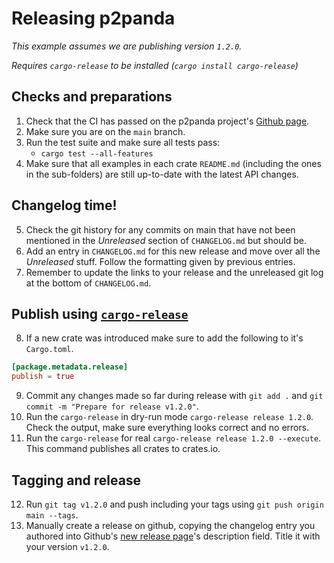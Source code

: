 # Releasing p2panda

_This example assumes we are publishing version `1.2.0`._

_Requires `cargo-release` to be installed (`cargo install cargo-release`)_

## Checks and preparations

1. Check that the CI has passed on the p2panda project's
   [Github page](https://github.com/p2panda/p2panda).
2. Make sure you are on the `main` branch.
3. Run the test suite and make sure all tests pass:
   - `cargo test --all-features`
4. Make sure that all examples in each crate `README.md` (including the ones in the
   sub-folders) are still up-to-date with the latest API changes.

## Changelog time!

5. Check the git history for any commits on main that have not been mentioned
   in the _Unreleased_ section of `CHANGELOG.md` but should be.
6. Add an entry in `CHANGELOG.md` for this new release and move over all the
   _Unreleased_ stuff. Follow the formatting given by previous entries.
7. Remember to update the links to your release and the unreleased git log at
   the bottom of `CHANGELOG.md`.

## Publish using [`cargo-release`](https://github.com/crate-ci/cargo-release)

8. If a new crate was introduced make sure to add the following to it's `Cargo.toml`.

```toml
[package.metadata.release]
publish = true
```

9. Commit any changes made so far during release with `git add .` and
   `git commit -m "Prepare for release v1.2.0"`.
10. Run the `cargo-release` in dry-run mode `cargo-release release 1.2.0`. Check the output, make
    sure everything looks correct and no errors.
11. Run the `cargo-release` for real `cargo-release release 1.2.0 --execute`. This command
    publishes all crates to crates.io.

## Tagging and release

12. Run `git tag v1.2.0` and push including your tags using `git push origin
    main --tags`.
13. Manually create a release on github, copying the changelog entry you authored 
    into Github's [new release page](https://github.com/p2panda/p2panda/releases/new)'s 
    description field. Title it with your version `v1.2.0`.
